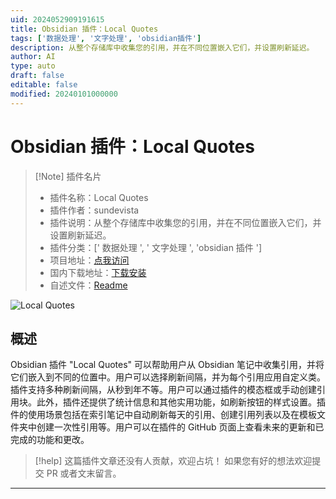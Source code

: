 ```yaml
---
uid: 2024052909191615
title: Obsidian 插件：Local Quotes
tags: ['数据处理', '文字处理', 'obsidian插件']
description: 从整个存储库中收集您的引用，并在不同位置嵌入它们，并设置刷新延迟。
author: AI
type: auto
draft: false
editable: false
modified: 20240101000000
---
```


# Obsidian 插件：Local Quotes

> [!Note] 插件名片
> - 插件名称：Local Quotes
> - 插件作者：sundevista
> - 插件说明：从整个存储库中收集您的引用，并在不同位置嵌入它们，并设置刷新延迟。
> - 插件分类：[' 数据处理 ', ' 文字处理 ', 'obsidian 插件 ']
> - 项目地址：[点我访问](https://github.com/sundevista/local-quotes)
> - 国内下载地址：[下载安装](https://pkmer.cn/products/plugin/pluginMarket/?local-quotes)
> - 自述文件：[Readme](https://ghproxy.net/https://raw.githubusercontent.com/sundevista/local-quotes/master/README.md)

![Local Quotes](https://cdn.pkmer.cn/covers/local-quotes_new.gif!pkmer)

## 概述

Obsidian 插件 "Local Quotes" 可以帮助用户从 Obsidian 笔记中收集引用，并将它们嵌入到不同的位置中。用户可以选择刷新间隔，并为每个引用应用自定义类。插件支持多种刷新间隔，从秒到年不等。用户可以通过插件的模态框或手动创建引用块。此外，插件还提供了统计信息和其他实用功能，如刷新按钮的样式设置。插件的使用场景包括在索引笔记中自动刷新每天的引用、创建引用列表以及在模板文件夹中创建一次性引用等。用户可以在插件的 GitHub 页面上查看未来的更新和已完成的功能和更改。

> [!help]
> 这篇插件文章还没有人贡献，欢迎占坑！
> 如果您有好的想法欢迎提交 PR 或者文末留言。

---



